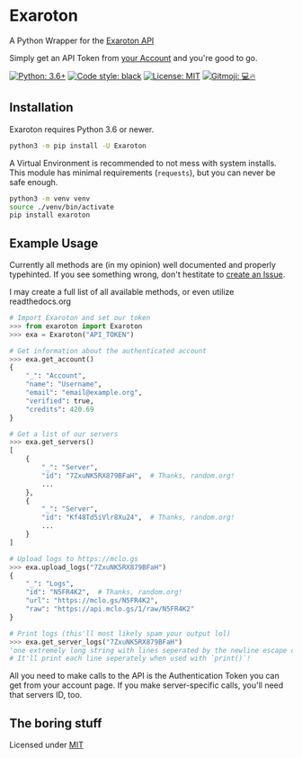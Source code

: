 # Exaroton

A Python Wrapper for the [Exaroton API](https://developers.exaroton.com/)

Simply get an API Token from [your Account](https://exaroton.com/account/) and you're good to go.

[![Python: 3.6+](https://img.shields.io/badge/Python-3.6%2B-blue)](https://www.python.org/downloads)
[![Code style: black](https://img.shields.io/badge/code%20style-black-000000.svg)](https://github.com/psf/black)
[![License: MIT](https://img.shields.io/badge/License-MIT-red)](https://gitlab.com/ColinShark/exaroton/-/blob/master/LICENSE)
[![Gitmoji: 💻🔥](https://img.shields.io/badge/Gitmoji-%F0%9F%92%BB%F0%9F%94%A5-yellow)](https://github.com/carloscuesta/gitmoji#readme)

## Installation

Exaroton requires Python 3.6 or newer.

```sh
python3 -m pip install -U Exaroton
```

A Virtual Environment is recommended to not mess with system installs.
This module has minimal requirements (`requests`), but you can never be safe enough.

```sh
python3 -m venv venv
source ./venv/bin/activate
pip install exaroton
```

## Example Usage

Currently all methods are (in my opinion) well documented and properly typehinted.
If you see something wrong, don't hestitate to [create an Issue](https://github.com/ColinShark/Exaroton/issues/new).

I may create a full list of all available methods, or even utilize readthedocs.org

```python
# Import Exaroton and set our token
>>> from exaroton import Exaroton
>>> exa = Exaroton("API_TOKEN")

# Get information about the authenticated account
>>> exa.get_account()
{
    "_": "Account",
    "name": "Username",
    "email": "email@example.org",
    "verified": true,
    "credits": 420.69
}

# Get a list of our servers
>>> exa.get_servers()
[
    {
        "_": "Server",
        "id": "7ZxuNK5RX879BFaH",  # Thanks, random.org!
        ...
    },
    {
        "_": "Server",
        "id": "Kf48Td5iVlr8Xu24",  # Thanks, random.org!
        ...
    }
]

# Upload logs to https://mclo.gs
>>> exa.upload_logs("7ZxuNK5RX879BFaH")
{
    "_": "Logs",
    "id": "N5FR4K2",  # Thanks, random.org!
    "url": "https://mclo.gs/N5FR4K2",
    "raw": "https://api.mclo.gs/1/raw/N5FR4K2"
}

# Print logs (this'll most likely spam your output lol)
>>> exa.get_server_logs("7ZxuNK5RX879BFaH")
'one extremely long string with lines seperated by the newline escape character \n'
# It'll print each line seperately when used with `print()`!
```

All you need to make calls to the API is the Authentication Token you can get
from your account page. If you make server-specific calls, you'll need that
servers ID, too.


## The boring stuff

Licensed under [MIT](https://github.com/ColinShark/Exaroton/blob/master/LICENSE)